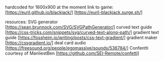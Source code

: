 hardcoded for 1600x900 at the moment
link to game:[https://euril.github.io/blackjack/]
[https://euril-blackjack.surge.sh/]

resources:
SVG generator
[https://sean.brunnock.com/SVG/SVGPathGenerator/]
curved text guide
[https://css-tricks.com/snippets/svg/curved-text-along-path/]
gradient text guide
[https://fossheim.io/writing/posts/css-text-gradient/]
gradient maker
[https://cssgradient.io/]
deal card audio
[https://freesound.org/people/egomassive/sounds/536784/]
Confentti courtesy of ManliestBen
[https://github.com/SEI-Remote/confetti]